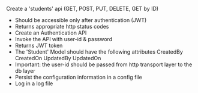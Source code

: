 Create a 'students' api (GET, POST, PUT, DELETE, GET by ID)
- Should be accessible only after authentication (JWT)
- Returns appropriate http status codes
- Create an Authentication API
- Invoke the API with user-id & password
- Returns JWT token
- The 'Student' Model should have the following attributes
  CreatedBy
  CreatedOn
  UpdatedBy
  UpdatedOn
- Important: the user-id should be passed from http transport layer to the db layer
- Persist the configuration information in a config file
- Log in a log file
